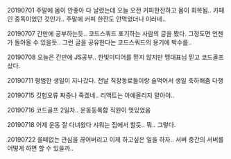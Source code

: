 20190701 주말에 몸이 안좋아 다 날렸는데 오늘 오전 커피한잔하고 몸이 회복됨.. 카페인 중독이었던 것인가.. 주말에 커피 한잔도 안먹었더니 이러네..

20190707 간만에 공부하는듯.. 코드스쿼드 포기하는 사람의 글을 봤다. 그정도면 언젠가 돌아올 수 있을듯.. 그런 글을 공유한다는 코드스쿼드의 용기에 박수를.. 

20190708 오늘은 간만에 JS공부.. 한빛미디어를 믿지 않지만 맹대표님 믿고 코드골프 샀다.

20190711 평범한 생일이 지나갔다. 전날 직장동료들이랑 술먹어서 생일 축하해줌 다행

20190715 깃헙오류 짜증나 죽겠네.. 리액트는 아예올리지 말아야..

20190716 코드골프 2일차.. 운동등록함 직원이 멋있었음

20190718 어제 운동 잘 다녀왔다 샤워는 집에서 할듯.. 뭐.. 그렇다. 

20190722 쓸떼없는 관심을 끊어버리고 이제 하고싶은 일을 하자.. 서버 중간의 서버를 어떻게 하면 할 수 있을까..